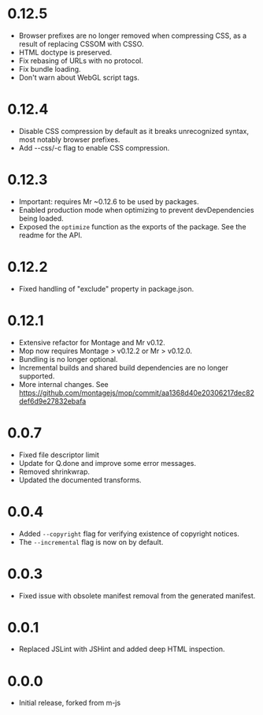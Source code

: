 # 0.12.5

 - Browser prefixes are no longer removed when compressing CSS, as a result of
   replacing CSSOM with CSSO.
 - HTML doctype is preserved.
 - Fix rebasing of URLs with no protocol.
 - Fix bundle loading.
 - Don't warn about WebGL script tags.

# 0.12.4

 - Disable CSS compression by default as it breaks unrecognized syntax, most
   notably browser prefixes.
 - Add --css/-c flag to enable CSS compression.

# 0.12.3

 - Important: requires Mr ~0.12.6 to be used by packages.
 - Enabled production mode when optimizing to prevent devDependencies being
   loaded.
 - Exposed the `optimize` function as the exports of the package. See the
   readme for the API.

# 0.12.2

-   Fixed handling of "exclude" property in package.json.

# 0.12.1

-   Extensive refactor for Montage and Mr v0.12.
-   Mop now requires Montage > v0.12.2 or Mr > v0.12.0.
-   Bundling is no longer optional.
-   Incremental builds and shared build dependencies are no longer supported.
-   More internal changes. See
    https://github.com/montagejs/mop/commit/aa1368d40e20306217dec82def6d9e27832ebafa

# 0.0.7

-   Fixed file descriptor limit
-   Update for Q.done and improve some error messages.
-   Removed shrinkwrap.
-   Updated the documented transforms.

# 0.0.4

-   Added ``--copyright`` flag for verifying existence of copyright
    notices.
-   The ``--incremental`` flag is now on by default.

# 0.0.3

-   Fixed issue with obsolete manifest removal from the generated
    manifest.

# 0.0.1

-   Replaced JSLint with JSHint and added deep HTML inspection.

# 0.0.0

-   Initial release, forked from m-js

